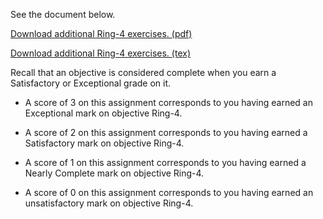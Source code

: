 See the document below.

[Download additional Ring-4 exercises. (pdf)](Ring-4.pdf)

[Download additional Ring-4 exercises. (tex)](Ring-4.tex)

Recall that an objective is considered complete when you earn a Satisfactory or Exceptional grade on it.

* A score of 3 on this assignment corresponds to you having earned an Exceptional mark on objective Ring-4.

* A score of 2 on this assignment corresponds to you having earned a Satisfactory mark on objective Ring-4.

* A score of 1 on this assignment corresponds to you having earned a Nearly Complete mark on objective Ring-4.

* A score of 0 on this assignment corresponds to you having earned an unsatisfactory mark on objective Ring-4.